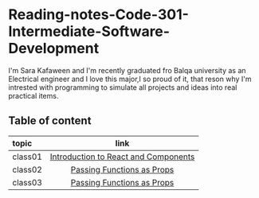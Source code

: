 # Reading-notes-Code-301-Intermediate-Software-Development

I'm Sara Kafaween and I'm recently graduated fro Balqa university as an Electrical engineer and I love this major,I so proud of it, that reson why I'm intrested with programming to simulate all projects and ideas into real practical items.

## Table of content

topic | link |
:----- | :----: |
class01   | [Introduction to React and Components](code301/class-01.md) |
class02   | [Passing Functions as Props](code301/class-02.md)  |
class03   | [Passing Functions as Props](code301/class-03.md) |
